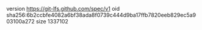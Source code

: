 version https://git-lfs.github.com/spec/v1
oid sha256:6b2ccbfe4082a6bf38ada8f0739c444d9ba17ffb7820eeb829ec5a903100a272
size 1337102
